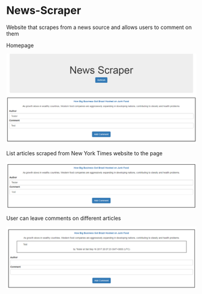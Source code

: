 # News-Scraper
Website that scrapes from a news source and allows users to comment on them

Homepage

![Home](/public/assets/images/News-Scraper-Home.PNG)


List articles scraped from New York Times website to the page

![Data](/public/assets/images/News-Scraper-ScrapedData.PNG)


User can leave comments on different articles

![Comment](/public/assets/images/News-Scraper-Comment.PNG)
